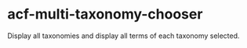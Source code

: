 acf-multi-taxonomy-chooser
==========================

Display all taxonomies and display all terms of each taxonomy selected.
